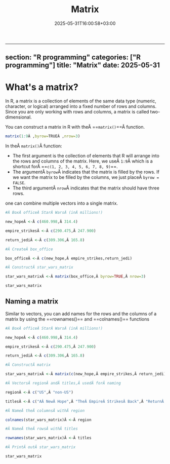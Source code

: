 ﻿---
title: "Matrix"
date: 2025-05-31T16:00:58+03:00
section: "R programming"
categories: ["R programming"]
---
---
section: "R programming"
categories: ["R programming"]
title: "Matrix"
date: 2025-05-31
---
# What's a matrix?

In R, a matrix is a collection of elements of the same data type (numeric, character, or logical) arranged into a fixed number of rows and columns. 
Since you are only working with rows and columns, a matrix is called two-dimensional.

You can construct a matrix in R with theÂ ==`matrix()`==Â function.

```R
matrix(1:9Â ,byrow=TRUEÂ ,nrow=3)
```

In theÂ `matrix()`Â function:

- The first argument is the collection of elements that R will arrange into the rows and columns of the matrix. Here, we useÂ `1:9`Â which is a shortcut forÂ ==`c(1, 2, 3, 4, 5, 6, 7, 8, 9)`==.
- The argumentÂ `byrow`Â indicates that the matrix is filled by the rows. If we want the matrix to be filled by the columns, we just placeÂ `byrow = FALSE`.
- The third argumentÂ `nrow`Â indicates that the matrix should have three rows.


one can combine multiple vectors into a single matrix.

```R
#Â BoxÂ officeÂ StarÂ WarsÂ (inÂ millions!)

new_hopeÂ <-Â c(460.998,Â 314.4)

empire_strikesÂ <-Â c(290.475,Â 247.900)

return_jediÂ <-Â c(309.306,Â 165.8)

#Â CreateÂ box_office

box_officeÂ <-Â c(new_hope,Â empire_strikes,return_jedi)

#Â ConstructÂ star_wars_matrix

star_wars_matrixÂ <-Â matrix(box_office,Â byrow=TRUE,Â nrow=3)

star_wars_matrix
```


## Naming a matrix

Similar to vectors, you can add names for the rows and the columns of a matrix by using the ==rownames()== and ==colnames()== functions

```R
#Â BoxÂ officeÂ StarÂ WarsÂ (inÂ millions!)

new_hopeÂ <-Â c(460.998,Â 314.4)

empire_strikesÂ <-Â c(290.475,Â 247.900)

return_jediÂ <-Â c(309.306,Â 165.8)

#Â ConstructÂ matrix

star_wars_matrixÂ <-Â matrix(c(new_hope,Â empire_strikes,Â return_jedi),Â nrowÂ =Â 3,Â byrowÂ =Â TRUE)

#Â VectorsÂ regionÂ andÂ titles,Â usedÂ forÂ naming

regionÂ <-Â c("US",Â "non-US")

titlesÂ <-Â c("AÂ NewÂ Hope",Â "TheÂ EmpireÂ StrikesÂ Back",Â "ReturnÂ ofÂ theÂ Jedi")

#Â NameÂ theÂ columnsÂ withÂ region

colnames(star_wars_matrix)Â <-Â region

#Â NameÂ theÂ rowsÂ withÂ titles

rownames(star_wars_matrix)Â <-Â titles

#Â PrintÂ outÂ star_wars_matrix

star_wars_matrix
```

